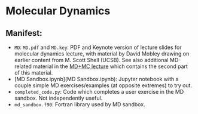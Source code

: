 # Molecular Dynamics

## Manifest:
- `MD`: `MD.pdf` and `MD.key`: PDF and Keynote version of lecture slides for molecular dynamics lecture, with material by David Mobley drawing on earlier content from M. Scott Shell (UCSB). See also additional MD-related material in the [MD+MC lecture](../MC/MD_MC.pdf) which contains the second part of this material.
- [MD Sandbox.ipynb](MD Sandbox.ipynb): Jupyter notebook with a couple simple MD exercises/examples (at opposite extremes) to try out.
- `completed_code.py`: Code which completes a user exercise in the MD sandbox. Not independently useful.
- `md_sandbox.f90`: Fortran library used by MD sandbox.

